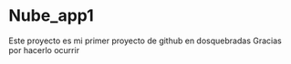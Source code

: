 # Nube_app1
Este proyecto es mi primer proyecto de github en dosquebradas
Gracias por hacerlo ocurrir
